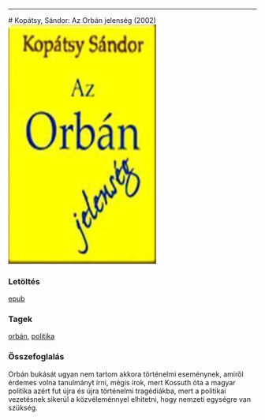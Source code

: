 <hr/>
# <a name="id_1645">Kopátsy, Sándor: Az Orbán jelenség (2002)</a>
<img src="https://github.com/BercziSandor/calibre_lib/raw/main/main/Kopatsy%2C%20Sandor/Az%20Orban%20jelenseg%20%281645%29/cover.jpg" alt="cover" width="300"/>

### Letöltés
[epub](https://github.com/BercziSandor/calibre_lib/raw/main/main/Kopatsy%2C%20Sandor/Az%20Orban%20jelenseg%20%281645%29/Az%20Orban%20jelenseg%20-%20Kopatsy%2C%20Sandor.epub)

### Tagek
[orbán](https://github.com/berczisandor/calibre_lib/blob/main/main/_tags/orb%c3%a1n.md), [politika](https://github.com/berczisandor/calibre_lib/blob/main/main/_tags/politika.md)

### Összefoglalás
<div>
<p>Orbán bukását ugyan nem tartom akkora történelmi eseménynek, amiről érdemes volna tanulmányt írni, mégis írok, mert Kossuth óta a magyar politika azért fut újra és újra történelmi tragédiákba, mert a politikai vezetésnek sikerül a közvéleménnyel elhitetni, hogy nemzeti egységre van szükség.</p></div>


